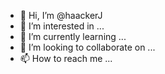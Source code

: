 - 👋 Hi, I’m @haackerJ
- 👀 I’m interested in ...
- 🌱 I’m currently learning ...
- 💞️ I’m looking to collaborate on ...
- 📫 How to reach me ...

<!---
haackerJ/haackerJ is a ✨ special ✨ repository because its `README.md` (this file) appears on your GitHub profile.
You can click the Preview link to take a look at your changes.
--->
